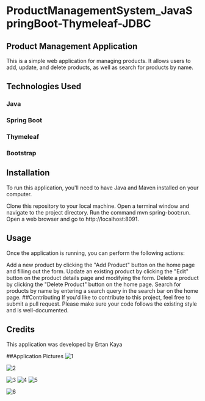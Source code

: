 # ProductManagementSystem_JavaSpringBoot-Thymeleaf-JDBC

## Product Management Application
This is a simple web application for managing products. It allows users to add, update, and delete products, as well as search for products by name.

## Technologies Used
### Java
### Spring Boot
### Thymeleaf
### Bootstrap

## Installation

To run this application, you'll need to have Java and Maven installed on your computer.

Clone this repository to your local machine.
Open a terminal window and navigate to the project directory.
Run the command mvn spring-boot:run.
Open a web browser and go to http://localhost:8091.

## Usage
Once the application is running, you can perform the following actions:

Add a new product by clicking the "Add Product" button on the home page and filling out the form.
Update an existing product by clicking the "Edit" button on the product details page and modifying the form.
Delete a product by clicking the "Delete Product" button on the home page.
Search for products by name by entering a search query in the search bar on the home page.
##Contributing
If you'd like to contribute to this project, feel free to submit a pull request. Please make sure your code follows the existing style and is well-documented.

## Credits
This application was developed by Ertan Kaya

##Application Pictures
![1](https://user-images.githubusercontent.com/107481123/236422622-9e1a647e-25d3-4fd5-957b-5f193f74ed63.png)



![2](https://user-images.githubusercontent.com/107481123/236422634-1692952b-0385-4187-8673-8557294d1a82.png)



![3](https://user-images.githubusercontent.com/107481123/236422641-cbcbe813-5858-4b60-9d90-c3c63b1a3dd0.png)
![4](https://user-images.githubusercontent.com/107481123/236422648-e4bbf4d9-d8df-423e-bbba-eb1ee2dc2861.png)
![5](https://user-images.githubusercontent.com/107481123/236422658-0ffdfc06-6679-4e4b-8cf7-78e1a72838d2.png)

![6](https://user-images.githubusercontent.com/107481123/236422668-ab122056-3bfb-43f8-908a-6c8a325c671c.png)
